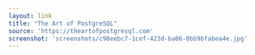 ```yaml
---
layout: link
title: "The Art of PostgreSQL"
source: 'https://theartofpostgresql.com'
screenshot: 'screenshots/c90eebc7-1cef-423d-ba06-0bb9bfabea4e.jpg'
---
```


